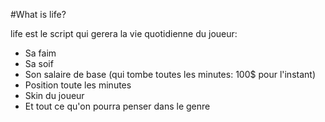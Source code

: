 #What is life?

life est le script qui gerera la vie quotidienne du joueur:

* Sa faim
* Sa soif
* Son salaire de base (qui tombe toutes les minutes: 100$ pour l'instant)
* Position toute les minutes
* Skin du joueur
* Et tout ce qu'on pourra penser dans le genre
